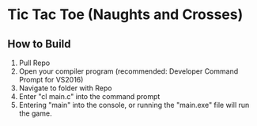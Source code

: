 # Tic Tac Toe (Naughts and Crosses)

## How to Build

1. Pull Repo
2. Open your compiler program (recommended: Developer Command Prompt for VS2016)
3. Navigate to folder with Repo
4. Enter "cl main.c" into the command prompt  
5. Entering "main" into the console, or running the "main.exe" file will run the game.
